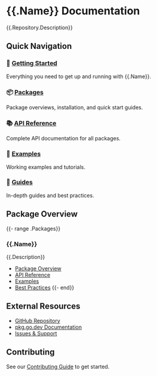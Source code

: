 # {{.Name}} Documentation

{{.Repository.Description}}

## Quick Navigation

### 🚀 [Getting Started](getting-started.md)
Everything you need to get up and running with {{.Name}}.

### 📦 [Packages](packages/README.md)
Package overviews, installation, and quick start guides.

### 📚 [API Reference](api-reference/README.md)
Complete API documentation for all packages.

### 📖 [Examples](examples/README.md)
Working examples and tutorials.

### 📘 [Guides](guides/README.md)
In-depth guides and best practices.

## Package Overview

{{- range .Packages}}
### {{.Name}}

{{.Description}}

- [Package Overview](packages/{{.Name}}.md)
- [API Reference](api-reference/{{.Name}}.md)
- [Examples](examples/{{.Name}}/README.md)
- [Best Practices](guides/{{.Name}}-best-practices.md)
{{- end}}

## External Resources

- [GitHub Repository](https://github.com/{{.Owner}}/{{.Name}})
- [pkg.go.dev Documentation](https://pkg.go.dev/{{.ImportPath}})
- [Issues & Support](https://github.com/{{.Owner}}/{{.Name}}/issues)

## Contributing

See our [Contributing Guide](guides/contributing.md) to get started.